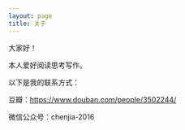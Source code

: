 ```yaml
---
layout: page
title: 关于
---
```


大家好！

本人爱好阅读思考写作。

以下是我的联系方式：

豆瓣：https://www.douban.com/people/3502244/

微信公众号：chenjia-2016

